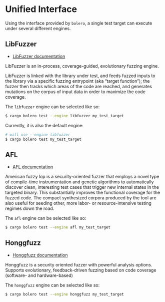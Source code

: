 # Unified Interface

Using the interface provided by `bolero`, a single test target can execute under several different engines.

## LibFuzzer

* [LibFuzzer documentation](https://llvm.org/docs/LibFuzzer.html)

LibFuzzer is an in-process, coverage-guided, evolutionary fuzzing engine.

LibFuzzer is linked with the library under test, and feeds fuzzed inputs to the library via a specific fuzzing entrypoint (aka “target function”); the fuzzer then tracks which areas of the code are reached, and generates mutations on the corpus of input data in order to maximize the code coverage.

The `libfuzzer` engine can be selected like so:

```bash
$ cargo bolero test --engine libfuzzer my_test_target
```

Currently, it is also the default engine:

```bash
# will use --engine libfuzzer
$ cargo bolero test my_test_target
```

## AFL

* [AFL documentation](http://lcamtuf.coredump.cx/afl/)

American fuzzy lop is a security-oriented fuzzer that employs a novel type of compile-time instrumentation and genetic algorithms to automatically discover clean, interesting test cases that trigger new internal states in the targeted binary. This substantially improves the functional coverage for the fuzzed code. The compact synthesized corpora produced by the tool are also useful for seeding other, more labor- or resource-intensive testing regimes down the road.

The `afl` engine can be selected like so:

```bash
$ cargo bolero test --engine afl my_test_target
```

## Honggfuzz

* [Honggfuzz documentation](https://google.github.io/honggfuzz/)

Honggfuzz is a security oriented fuzzer with powerful analysis options. Supports evolutionary, feedback-driven fuzzing based on code coverage (software- and hardware-based)

The `honggfuzz` engine can be selected like so:

```bash
$ cargo bolero test --engine honggfuzz my_test_target
```

